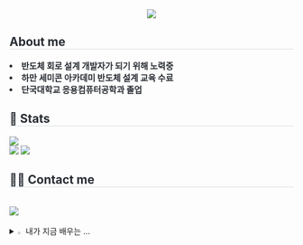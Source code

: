 <!--
## Hi there 👋

1  class Person {
2      constructor() {
3        this.name = "Sangsu Lee";
4        this.traits = ["DESIGN", "DEV"];
5        this.age = new Date().getFullYear() - 1997;
6      }
7  }

**jjamponglover/jjamponglover** is a ✨ _special_ ✨ repository because its `README.md` (this file) appears on your GitHub profile.

Here are some ideas to get you started:

- 🔭 I’m currently working on ...
- 🌱 I’m currently learning ...
- 👯 I’m looking to collaborate on ...
- 🤔 I’m looking for help with ...
- 💬 Ask me about ...
- 📫 How to reach me: ...
- 😄 Pronouns: ...
- ⚡ Fun fact: ...
-->

<div align= "center">
    <img src="https://capsule-render.vercel.app/api?type=rounded&color=ffffff&height=120&text=Hello!%20I'm%20Sangsu&animation=fadeIn&fontColor=000000&fontSize=70" />
    </div>
    <div style="text-align: left;"> 
    <h2 style="border-bottom: 1px solid #d8dee4; color: #282d33;"> About me </h2>  
    <div style="font-weight: 700; font-size: 15px; text-align: left; color: #282d33;"> <li> 반도체 회로 설계 개발자가 되기 위해 노력중 </li><li> 하만 세미콘 아카데미 반도체 설계 교육 수료 </li><li> 단국대학교 응용컴퓨터공학과 졸업 </div> 
    </div>
    <div style="text-align: left;"> 
    <h2 style="border-bottom: 1px solid #d8dee4; color: #282d33;"> 🏅 Stats </h2> <div style="text-align: left;"> <a href=""><img src="https://img.shields.io/badge/C-00599C?style=for-the-badge&logo=c&logoColor=white"/></a>
    </div>
        <img src="https://github-readme-stats.vercel.app/api?username=jjamponglover&theme=transparent&show_icons=true"
         /> <img src="https://github-readme-stats.vercel.app/api/top-langs/?username=jjamponglover&layout=compact&theme=transparent&show_icons=true"
           /> </div> 
    <div style="text-align: left;">
    <h2 style="border-bottom: 1px solid #d8dee4; color: #282d33;"> 🧑‍💻 Contact me </h2> <br> 
    <div style="text-align: left;"> <a href=mailto:si464640@gmail.com> <img src="https://img.shields.io/badge/Gmail-EA4335?style=for-the-badge&logo=Gmail&logoColor=white&link=mailto:si464640@gmail.com"> </a>
          </div>  <br> 
    <div style="text-align: left;">  </div> 
    </div>
    <details>
<summary>
  <img src="https://raw.githubusercontent.com/Tarikul-Islam-Anik/Animated-Fluent-Emojis/master/Emojis/Hand%20gestures/Eyes.png" alt="Eyes" width="2%" /> 내가 지금 배우는 ... 
</summary>
   <br>
  
![js](https://img.shields.io/badge/JavaScript-F7DF1E?style=for-the-badge&logo=JavaScript&logoColor=white) ![html](https://img.shields.io/badge/HTML5-E34F26?style=for-the-badge&logo=html5&logoColor=white) ![css](https://img.shields.io/badge/CSS-239120?&style=for-the-badge&logo=css3&logoColor=white) ![react](https://img.shields.io/badge/React-20232A?style=for-the-badge&logo=react&logoColor=61DAFB)  
![MySQL](https://img.shields.io/badge/mysql-%2300f.svg?style=for-the-badge&logo=mysql&logoColor=white) ![java](https://img.shields.io/badge/Java-ED8B00?style=for-the-badge&logo=openjdk&logoColor=white) ![c](https://img.shields.io/badge/C-00599C?style=for-the-badge&logo=c&logoColor=white) ![python](https://img.shields.io/badge/Python-14354C?style=for-the-badge&logo=python&logoColor=white) ![kotlin](https://img.shields.io/badge/Kotlin-0095D5?&style=for-the-badge&logo=kotlin&logoColor=white) ![spring](https://img.shields.io/badge/Spring-6DB33F?style=for-the-badge&logo=spring&logoColor=white) 

</details>

